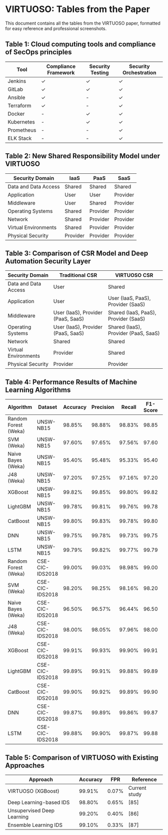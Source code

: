 # VIRTUOSO: Tables from the Paper

This document contains all the tables from the VIRTUOSO paper, formatted for easy reference and professional screenshots.

## Table 1: Cloud computing tools and compliance of SecOps principles

| Tool | Compliance Framework | Security Testing | Security Orchestration |
|------|----------------------|-------------------|------------------------|
| Jenkins | ✓ | ✓ | ✓ |
| GitLab | ✓ | ✓ | ✓ |
| Ansible | ✓ | - | ✓ |
| Terraform | ✓ | - | ✓ |
| Docker | - | ✓ | ✓ |
| Kubernetes | - | ✓ | ✓ |
| Prometheus | - | - | ✓ |
| ELK Stack | - | - | ✓ |

## Table 2: New Shared Responsibility Model under VIRTUOSO

| Security Domain | IaaS | PaaS | SaaS |
|-----------------|------|------|------|
| Data and Data Access | Shared | Shared | Shared |
| Application | User | User | Provider |
| Middleware | User | Shared | Provider |
| Operating Systems | Shared | Provider | Provider |
| Network | Shared | Provider | Provider |
| Virtual Environments | Shared | Provider | Provider |
| Physical Security | Provider | Provider | Provider |

## Table 3: Comparison of CSR Model and Deep Automation Security Layer

| Security Domain | Traditional CSR | VIRTUOSO CSR |
|-----------------|-----------------|--------------|
| Data and Data Access | User | Shared |
| Application | User | User (IaaS, PaaS), Provider (SaaS) |
| Middleware | User (IaaS), Provider (PaaS, SaaS) | Shared (IaaS, PaaS), Provider (SaaS) |
| Operating Systems | User (IaaS), Provider (PaaS, SaaS) | Shared (IaaS), Provider (PaaS, SaaS) |
| Network | Shared | Shared |
| Virtual Environments | Provider | Shared |
| Physical Security | Provider | Provider |

## Table 4: Performance Results of Machine Learning Algorithms

| Algorithm | Dataset | Accuracy | Precision | Recall | F1-Score | AUC-ROC |
|-----------|---------|----------|-----------|--------|----------|---------|
| Random Forest (Weka) | UNSW-NB15 | 98.85% | 98.88% | 98.83% | 98.85 | 0.9975 |
| SVM (Weka) | UNSW-NB15 | 97.60% | 97.65% | 97.56% | 97.60 | 0.9945 |
| Naive Bayes (Weka) | UNSW-NB15 | 95.40% | 95.48% | 95.33% | 95.40 | 0.9855 |
| J48 (Weka) | UNSW-NB15 | 97.20% | 97.25% | 97.16% | 97.20 | 0.9925 |
| XGBoost | UNSW-NB15 | 99.82% | 99.85% | 99.80% | 99.82 | 0.9995 |
| LightGBM | UNSW-NB15 | 99.78% | 99.81% | 99.76% | 99.78 | 0.9993 |
| CatBoost | UNSW-NB15 | 99.80% | 99.83% | 99.78% | 99.80 | 0.9994 |
| DNN | UNSW-NB15 | 99.75% | 99.78% | 99.73% | 99.75 | 0.9992 |
| LSTM | UNSW-NB15 | 99.79% | 99.82% | 99.77% | 99.79 | 0.9994 |
| Random Forest (Weka) | CSE-CIC-IDS2018 | 99.00% | 99.03% | 98.98% | 99.00 | 0.9980 |
| SVM (Weka) | CSE-CIC-IDS2018 | 98.20% | 98.25% | 98.16% | 98.20 | 0.9960 |
| Naive Bayes (Weka) | CSE-CIC-IDS2018 | 96.50% | 96.57% | 96.44% | 96.50 | 0.9890 |
| J48 (Weka) | CSE-CIC-IDS2018 | 98.00% | 98.05% | 97.96% | 98.00 | 0.9950 |
| XGBoost | CSE-CIC-IDS2018 | 99.91% | 99.93% | 99.90% | 99.91 | 0.9998 |
| LightGBM | CSE-CIC-IDS2018 | 99.89% | 99.91% | 99.88% | 99.89 | 0.9997 |
| CatBoost | CSE-CIC-IDS2018 | 99.90% | 99.92% | 99.89% | 99.90 | 0.9997 |
| DNN | CSE-CIC-IDS2018 | 99.87% | 99.89% | 99.86% | 99.87 | 0.9996 |
| LSTM | CSE-CIC-IDS2018 | 99.88% | 99.90% | 99.87% | 99.88 | 0.9997 |

## Table 5: Comparison of VIRTUOSO with Existing Approaches

| Approach | Accuracy | FPR | Reference |
|----------|----------|-----|-----------|
| VIRTUOSO (XGBoost) | 99.91% | 0.07% | Current study |
| Deep Learning-based IDS | 98.80% | 0.65% | [85] |
| Unsupervised Deep Learning | 99.20% | 0.40% | [86] |
| Ensemble Learning IDS | 99.10% | 0.33% | [87] |
